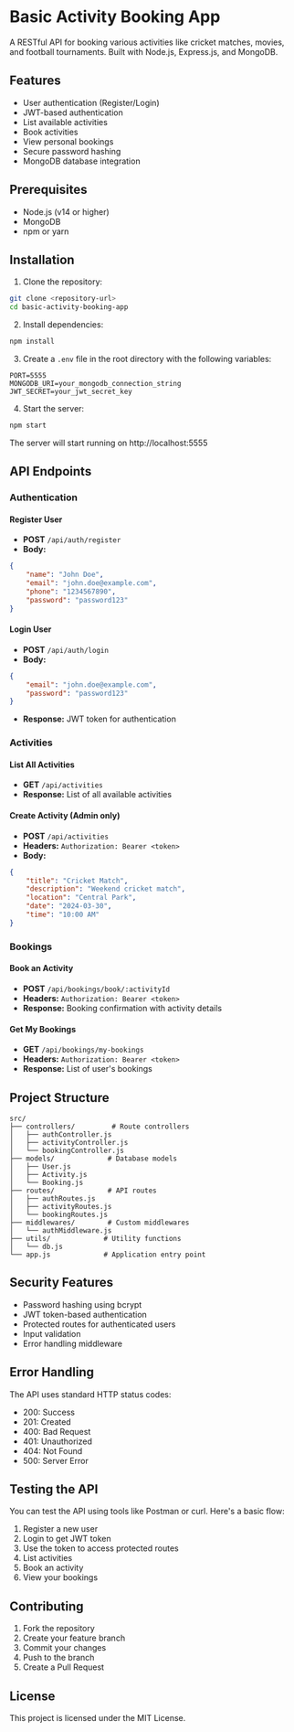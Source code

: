# Basic Activity Booking App

A RESTful API for booking various activities like cricket matches, movies, and football tournaments. Built with Node.js, Express.js, and MongoDB.

## Features

- User authentication (Register/Login)
- JWT-based authentication
- List available activities
- Book activities
- View personal bookings
- Secure password hashing
- MongoDB database integration

## Prerequisites

- Node.js (v14 or higher)
- MongoDB
- npm or yarn

## Installation

1. Clone the repository:
```bash
git clone <repository-url>
cd basic-activity-booking-app
```

2. Install dependencies:
```bash
npm install
```

3. Create a `.env` file in the root directory with the following variables:
```env
PORT=5555
MONGODB_URI=your_mongodb_connection_string
JWT_SECRET=your_jwt_secret_key
```

4. Start the server:
```bash
npm start
```

The server will start running on http://localhost:5555

## API Endpoints

### Authentication

#### Register User
- **POST** `/api/auth/register`
- **Body:**
```json
{
    "name": "John Doe",
    "email": "john.doe@example.com",
    "phone": "1234567890",
    "password": "password123"
}
```

#### Login User
- **POST** `/api/auth/login`
- **Body:**
```json
{
    "email": "john.doe@example.com",
    "password": "password123"
}
```
- **Response:** JWT token for authentication

### Activities

#### List All Activities
- **GET** `/api/activities`
- **Response:** List of all available activities

#### Create Activity (Admin only)
- **POST** `/api/activities`
- **Headers:** `Authorization: Bearer <token>`
- **Body:**
```json
{
    "title": "Cricket Match",
    "description": "Weekend cricket match",
    "location": "Central Park",
    "date": "2024-03-30",
    "time": "10:00 AM"
}
```

### Bookings

#### Book an Activity
- **POST** `/api/bookings/book/:activityId`
- **Headers:** `Authorization: Bearer <token>`
- **Response:** Booking confirmation with activity details

#### Get My Bookings
- **GET** `/api/bookings/my-bookings`
- **Headers:** `Authorization: Bearer <token>`
- **Response:** List of user's bookings

## Project Structure

```
src/
├── controllers/         # Route controllers
│   ├── authController.js
│   ├── activityController.js
│   └── bookingController.js
├── models/             # Database models
│   ├── User.js
│   ├── Activity.js
│   └── Booking.js
├── routes/             # API routes
│   ├── authRoutes.js
│   ├── activityRoutes.js
│   └── bookingRoutes.js
├── middlewares/        # Custom middlewares
│   └── authMiddleware.js
├── utils/             # Utility functions
│   └── db.js
└── app.js             # Application entry point
```

## Security Features

- Password hashing using bcrypt
- JWT token-based authentication
- Protected routes for authenticated users
- Input validation
- Error handling middleware

## Error Handling

The API uses standard HTTP status codes:
- 200: Success
- 201: Created
- 400: Bad Request
- 401: Unauthorized
- 404: Not Found
- 500: Server Error

## Testing the API

You can test the API using tools like Postman or curl. Here's a basic flow:

1. Register a new user
2. Login to get JWT token
3. Use the token to access protected routes
4. List activities
5. Book an activity
6. View your bookings

## Contributing

1. Fork the repository
2. Create your feature branch
3. Commit your changes
4. Push to the branch
5. Create a Pull Request

## License

This project is licensed under the MIT License.